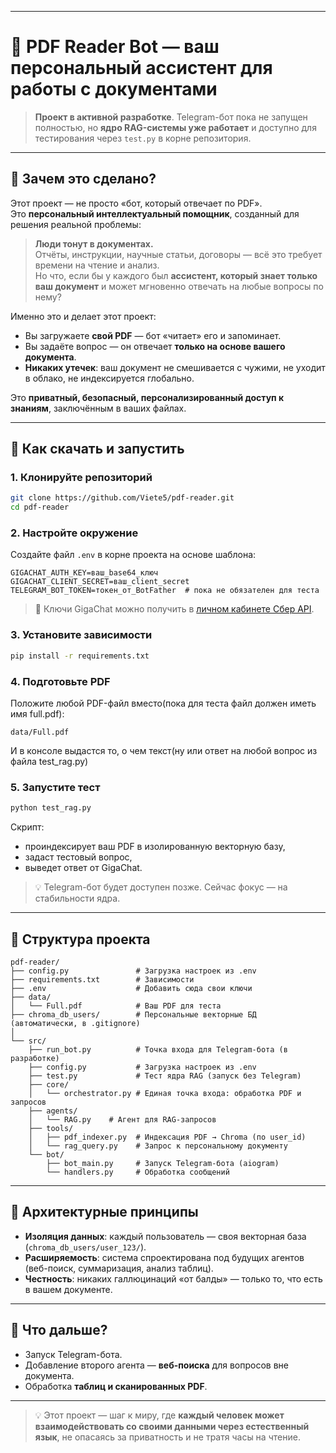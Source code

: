 
---

# 🤖 PDF Reader Bot — ваш персональный ассистент для работы с документами

> **Проект в активной разработке**. Telegram-бот пока не запущен полностью, но **ядро RAG-системы уже работает** и доступно для тестирования через `test.py` в корне репозитория.

---

## 🎯 Зачем это сделано?

Этот проект — не просто «бот, который отвечает по PDF».  
Это **персональный интеллектуальный помощник**, созданный для решения реальной проблемы:

> **Люди тонут в документах.**  
> Отчёты, инструкции, научные статьи, договоры — всё это требует времени на чтение и анализ.  
> Но что, если бы у каждого был **ассистент, который знает только ваш документ** и может мгновенно отвечать на любые вопросы по нему?

Именно это и делает этот проект:
- Вы загружаете **свой PDF** — бот «читает» его и запоминает.
- Вы задаёте вопрос — он отвечает **только на основе вашего документа**.
- **Никаких утечек**: ваш документ не смешивается с чужими, не уходит в облако, не индексируется глобально.

Это **приватный, безопасный, персонализированный доступ к знаниям**, заключённым в ваших файлах.

---

## 🚀 Как скачать и запустить

### 1. Клонируйте репозиторий
```bash
git clone https://github.com/Viete5/pdf-reader.git
cd pdf-reader
```

### 2. Настройте окружение
Создайте файл `.env` в корне проекта на основе шаблона:
```env
GIGACHAT_AUTH_KEY=ваш_base64_ключ
GIGACHAT_CLIENT_SECRET=ваш_client_secret
TELEGRAM_BOT_TOKEN=токен_от_BotFather  # пока не обязателен для теста
```

> 🔑 Ключи GigaChat можно получить в [личном кабинете Сбер API](https://developers.sber.ru/).

### 3. Установите зависимости
```bash
pip install -r requirements.txt
```

### 4. Подготовьте PDF
Положите любой PDF-файл вместо(пока для теста файл должен иметь имя full.pdf):
```
data/Full.pdf
```
И в консоле выдастся то, о чем текст(ну или ответ на любой вопрос из файла test_rag.py)
### 5. Запустите тест
```bash
python test_rag.py
```
Скрипт:
- проиндексирует ваш PDF в изолированную векторную базу,
- задаст тестовый вопрос,
- выведет ответ от GigaChat.

> 💡 Telegram-бот будет доступен позже. Сейчас фокус — на стабильности ядра.

---

## 📁 Структура проекта

```
pdf-reader/
├── config.py               # Загрузка настроек из .env
├── requirements.txt        # Зависимости
├── .env                    # Добавить сюда свои ключи
├── data/
│   └── Full.pdf            # Ваш PDF для теста
├── chroma_db_users/        # Персональные векторные БД (автоматически, в .gitignore)
│
└── src/
    ├── run_bot.py          # Точка входа для Telegram-бота (в разработке)
    ├── config.py           # Загрузка настроек из .env
    ├── test.py             # Тест ядра RAG (запуск без Telegram)
    ├── core/
    │   └── orchestrator.py # Единая точка входа: обработка PDF и запросов
    ├── agents/
    │   └── RAG.py    # Агент для RAG-запросов
    ├── tools/
    │   ├── pdf_indexer.py  # Индексация PDF → Chroma (по user_id)
    │   └── rag_query.py    # Запрос к персональному документу
    └── bot/
        ├── bot_main.py     # Запуск Telegram-бота (aiogram)
        └── handlers.py     # Обработка сообщений
```

---

## 🧠 Архитектурные принципы

- **Изоляция данных**: каждый пользователь — своя векторная база (`chroma_db_users/user_123/`).
- **Расширяемость**: система спроектирована под будущих агентов (веб-поиск, суммаризация, анализ таблиц).
- **Честность**: никаких галлюцинаций «от балды» — только то, что есть в вашем документе.

---

## 🚀 Что дальше?

- Запуск Telegram-бота.
- Добавление второго агента — **веб-поиска** для вопросов вне документа.
- Обработка **таблиц и сканированных PDF**.
---

> 💡 Этот проект — шаг к миру, где **каждый человек может взаимодействовать со своими данными через естественный язык**, не опасаясь за приватность и не тратя часы на чтение.